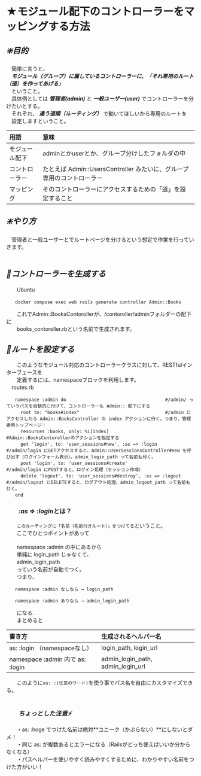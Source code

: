 # ★モジュール配下のコントローラーをマッピングする方法
## ***❇️目的***
　簡単に言うと、<br>
　***モジュール（グループ）に属しているコントローラーに、「それ専用のルート（道）を作ってあげる」*** <br>
　ということ。<br>
　具体例としては ***管理者(admin)*** と ***一般ユーザー(user)*** でコントローラーを分けたいとする。<br>
　それぞれ、 ***違う道順（ルーティング）*** で動いてほしいから専用のルートを<br>
　設定しますということ。<br>

| 用語 | 意味 |
|:----|:-----|
| モジュール配下 |	adminとかuserとか、グループ分けしたフォルダの中 |
| コントローラー	| たとえば Admin::UsersController みたいに、グループ専用のコントローラー |
| マッピング	| そのコントローラーにアクセスするための「道」を設定すること |

## ***❇️やり方***
　管理者と一般ユーザーとでルートページを分けるという想定で作業を行っていきます。<br>
 <br>
## ***💠コントローラーを生成する***
　　Ubuntu
  ```
　　docker compose exec web rails generate controller Admin::Books
```
　　これでAdmin::BooksContorollerが、/contoroller/adminフォルダーの配下に<br>
　　books_contoroller.rbという名前で生成されます。<br>

## ***💠ルートを設定する***
　　このようなモジュール対応のコントローラークラスに対して、RESTfulインターフェースを<br>
　　定義するには、namespaceブロックを利用します。<br>
  　routes.rb
   ```
　　namespace :admin do                                     #/admin/ っていうパスを自動的に付けて、コントローラーも Admin:: 配下にする
　　  root to: "books#index"                                #/admin にアクセスしたら Admin::BooksController の index アクションに行く。つまり、管理者用トップページ！
　　  resources :books, only: %i[index]                        #Admin::BooksContorollerのアクションを指定する
　　  get 'login', to: 'user_sessions#new', :as => :login     #/admin/login にGETアクセスすると、Admin::UserSessionsController#new を呼び出す（ログインフォーム表示）。admin_login_path って名前も付く。
　　  post 'login', to: 'user_sessions#create'                #/admin/login にPOSTすると、ログイン処理（セッション作成）
　　  delete 'logout', to: 'user_sessions#destroy', :as => :logout                   #/admin/logout にDELETEすると、ログアウト処理。admin_logout_path って名前も付く。
　　end
```
### 　　***:as => :login***とは？<br>
　　`このルーティングに「名前（名前付きルート）」をつけてる`ということ。<br>
　　ここでひとつポイントがあって<br>
<br>
　　namespace :admin の中にあるから<br>
　　単純に login_path じゃなくて、<br>
　　admin_login_path<br>
　　っていう名前が自動でつく。<br>
　　つまり、<br>
```
　　namespace :admin なしなら → login_path

　　namespace :admin ありなら → admin_login_path
```
　　になる.<br>
　　まとめると<br>

| 書き方	| 生成されるヘルパー名 |
|:------|:-------------------|
| as: :login （namespaceなし）|	login_path, login_url |
|namespace :admin 内で as: :login | admin_login_path, admin_login_url |

　　このように`as: :(任意のワード)`を使う事でパス名を自由にカスタマイズできる。<br>
  <br>
### 　　***ちょっとした注意⚡***<br>
　　・as: :hoge でつけた名前は絶対**ユニーク（かぶらない）**にしないとダメ！<br>
　　・同じ as: が複数あるとエラーになる（Railsがどっち使えばいいか分からなくなる）<br>
　　・パスヘルパーを使いやすく読みやすくするために、わかりやすい名前をつけた方がいい！<br>


　　
　

